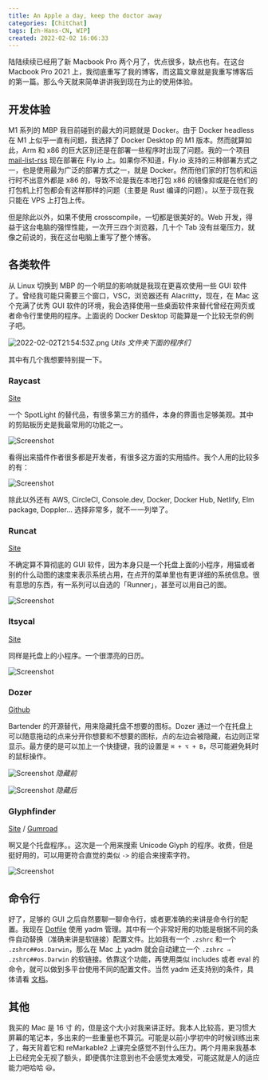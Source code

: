 ```yaml
---
title: An Apple a day, keep the doctor away
categories: [ChitChat]
tags: [zh-Hans-CN, WIP]
created: 2022-02-02 16:06:33
---
```


陆陆续续已经用了新 Macbook Pro 两个月了，优点很多，缺点也有。在这台 Macbook Pro 2021 上，我彻底重写了我的博客，而这篇文章就是我重写博客后的第一篇。那么今天就来简单讲讲我到现在为止的使用体验。

<!-- more -->

## 开发体验

M1 系列的 MBP 我目前碰到的最大的问题就是 Docker。由于 Docker headless 在 M1 上似乎一直有问题，我选择了 Docker Desktop 的 M1 版本。然而就算如此，Arm 和 x86 的巨大区别还是在部署一些程序时出现了问题。我的一个项目 [mail-list-rss](https://github.com/George-Miao/mail-list-rss) 现在部署在 Fly.io 上。如果你不知道，Fly.io 支持的三种部署方式之一，也是使用最为广泛的部署方式之一，就是 Docker。然而他们家的打包机和运行时不出意外都是 x86 的，导致不论是我在本地打包 x86 的镜像抑或是在他们的打包机上打包都会有这样那样的问题（主要是 Rust 编译的问题）。以至于现在我只能在 VPS 上打包上传。

但是除此以外，如果不使用 crosscompile，一切都是很美好的。Web 开发，得益于这台电脑的强悍性能，一次开三四个浏览器，几十个 Tab 没有丝毫压力，就像之前说的，我在这台电脑上重写了整个博客。

## 各类软件

从 Linux 切换到 MBP 的一个明显的影响就是我现在更喜欢使用一些 GUI 软件了。曾经我可能只需要三个窗口，VSC，浏览器还有 Alacritty，现在，在 Mac 这个充满了优秀 GUI 软件的环境，我会选择使用一些桌面软件来替代曾经在网页或者命令行里使用的程序。上面说的 Docker Desktop 可能算是一个比较无奈的例子吧。

![2022-02-02T21:54:53Z.png](https://imagedelivery.net/b21oeeg7p6hqWEI-IA5xDw/7495ad6c-9c47-4b68-df86-a61b7b5f6d00/public) _Utils 文件夹下面的程序们_

其中有几个我想要特别提一下。

### Raycast

[Site](https://www.raycast.com)

一个 SpotLight 的替代品，有很多第三方的插件，本身的界面也足够美观。其中的剪贴板历史是我最常用的功能之一。

![Screenshot](https://imagedelivery.net/b21oeeg7p6hqWEI-IA5xDw/aabeffc0-79dd-455b-7df6-f79b8b347a00/public)

看得出来插件作者很多都是开发者，有很多这方面的实用插件。我个人用的比较多的有：

![Screenshot](https://imagedelivery.net/b21oeeg7p6hqWEI-IA5xDw/c8bb93b5-74b1-483f-6683-22709d3b3f00/public)

除此以外还有 AWS, CircleCI, Console.dev, Docker, Docker Hub, Netlify, Elm package, Doppler... 选择非常多，就不一一列举了。

### Runcat

[Site](https://kyome.io/runcat/index.html?lang=en)

不确定算不算彻底的 GUI 软件，因为本身只是一个托盘上面的小程序，用猫或者别的什么动图的速度来表示系统占用，在点开的菜单里也有更详细的系统信息。很有意思的东西，有一系列可以自选的「Runner」，甚至可以用自己的图。

![Screenshot](https://imagedelivery.net/b21oeeg7p6hqWEI-IA5xDw/3da73ff6-96ad-400f-a011-b9c806896300/public)

### Itsycal

[Site](https://www.mowglii.com/itsycal/)

同样是托盘上的小程序。一个很漂亮的日历。

![Screenshot](https://imagedelivery.net/b21oeeg7p6hqWEI-IA5xDw/0d601578-966e-49d8-9426-61b1abd6a300/public)

### Dozer

[Github](https://github.com/Mortennn/Dozer/)

Bartender 的开源替代，用来隐藏托盘不想要的图标。Dozer 通过一个在托盘上可以随意拖动的点来分开你想要和不想要的图标，点的左边会被隐藏，右边则正常显示。最方便的是可以加上一个快捷键，我的设置是 `⌘ + ⌥ + B`，尽可能避免耗时的鼠标操作。

![Screenshot](https://imagedelivery.net/b21oeeg7p6hqWEI-IA5xDw/3c5cc908-a805-4c28-feff-56ffed380a00/public) _隐藏前_

![Screenshot](https://imagedelivery.net/b21oeeg7p6hqWEI-IA5xDw/d48aa650-0e05-4be9-d9c7-5bf3adf35c00/public) _隐藏后_

### Glyphfinder

[Site](https://www.glyphfinder.com) / [Gumroad](https://ueberdosis.gumroad.com/l/ZaEQz)

啊又是个托盘程序。。这次是一个用来搜索 Unicode Glyph 的程序。收费，但是挺好用的，可以用更符合直觉的类似 `->` 的组合来搜索字符。

![Screenshot](https://imagedelivery.net/b21oeeg7p6hqWEI-IA5xDw/d702c3c6-94d3-4085-ede7-3d1019d2f900/public)

## 命令行

好了，足够的 GUI 之后自然要聊一聊命令行，或者更准确的来讲是命令行的配置。我现在 [Dotfile](https://github.com/George-Miao/Dotfile) 使用 yadm 管理。其中有一个非常好用的功能是根据不同的条件自动替换（准确来讲是软链接）配置文件。比如我有一个 `.zshrc` 和一个 `.zshrc##os.Darwin`，那么在 Mac 上 yadm 就会自动建立一个 `.zshrc ⇒ .zshrc##os.Darwin` 的软链接。依靠这个功能，再使用类似 includes 或者 eval 的命令，就可以做到多平台使用不同的配置文件。当然 yadm 还支持别的条件，具体请看 [文档](https://yadm.io/docs/alternates)。

## 其他

我买的 Mac 是 16 寸 的，但是这个大小对我来讲正好。我本人比较高，更习惯大屏幕的笔记本，多出来的一些重量也不算沉。可能是以前小学初中的时候训练出来了，每天背着它和 reMarkable2 上课完全感觉不到什么压力。两个月用来我基本上已经完全无视了额头，即便偶尔注意到也不会感觉太难受，可能这就是人的适应能力吧哈哈 😃。
